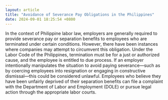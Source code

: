 ```yaml
---
layout: article
title: "Avoidance of Severance Pay Obligations in the Philippines"
date: 2024-09-01 18:25:54 +0800
---
```


<p>In the context of Philippine labor law, employers are generally required to provide severance pay or separation benefits to employees who are terminated under certain conditions. However, there have been instances where companies may attempt to circumvent this obligation. Under the Labor Code of the Philippines, termination must be for a just or authorized cause, and the employee is entitled to due process. If an employer intentionally manipulates the situation to avoid paying severance—such as by coercing employees into resignation or engaging in constructive dismissal—this could be considered unlawful. Employees who believe they have been unfairly deprived of their separation benefits can file a complaint with the Department of Labor and Employment (DOLE) or pursue legal action through the appropriate labor courts.</p>